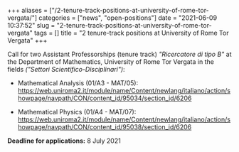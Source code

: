 +++
aliases = ["/2-tenure-track-positions-at-university-of-rome-tor-vergata/"]
categories = ["news", "open-positions"]
date = "2021-06-09 10:37:52"
slug = "2-tenure-track-positions-at-university-of-rome-tor-vergata"
tags = []
title = "2 tenure-track positions at University of Rome Tor Vergata"
+++

Call for two Assistant Professorships (tenure track) *"Ricercatore di
tipo B"* at the Department of Mathematics, University of Rome Tor
Vergata in the fields *("Settori Scientifico-Disciplinari")*:

-   Mathematical Analysis (01/A3 - MAT/05):  
    <https://web.uniroma2.it/module/name/Content/newlang/italiano/action/showpage/navpath/CON/content_id/95034/section_id/6206>

<!-- -->

-   Mathematical Physics (01/A4 - MAT/07):  
    <https://web.uniroma2.it/module/name/Content/newlang/italiano/action/showpage/navpath/CON/content_id/95038/section_id/6206>

**Deadline for applications:** 8 July 2021
